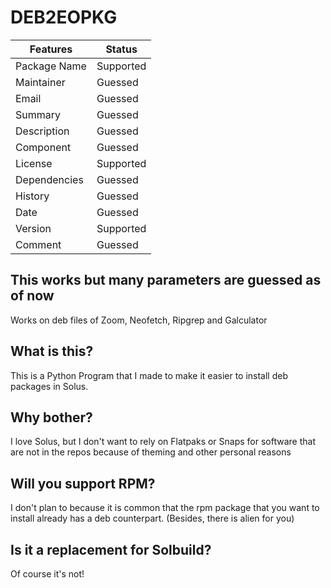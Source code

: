 # DEB2EOPKG #

Features     | Status
------------ | ----------
Package Name | Supported
Maintainer   | Guessed
Email        | Guessed
Summary      | Guessed
Description  | Guessed
Component    | Guessed
License      | Supported
Dependencies | Guessed
History      | Guessed
Date         | Guessed
Version      | Supported
Comment      | Guessed

## This works but many parameters are guessed as of now ##

Works on deb files of Zoom, Neofetch, Ripgrep and Galculator

## What is this? ##

This is a Python Program that I made to make it easier to install deb packages in Solus. 

## Why bother? ##

I love Solus, but I don't want to rely on Flatpaks or Snaps for software that are not in the repos because of theming and other personal reasons

## Will you support RPM? ##

I don't plan to because it is common that the rpm package that you want to install already has a deb counterpart. (Besides, there is alien for you)

## Is it a replacement for Solbuild? ##

Of course it's not!

